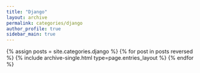 ```yaml
---
title: "Django"
layout: archive
permalink: categories/django
author_profile: true
sidebar_main: true
---
```



{% assign posts = site.categories.django %}
{% for post in posts reversed %} {% include archive-single.html type=page.entries_layout %} {% endfor %}